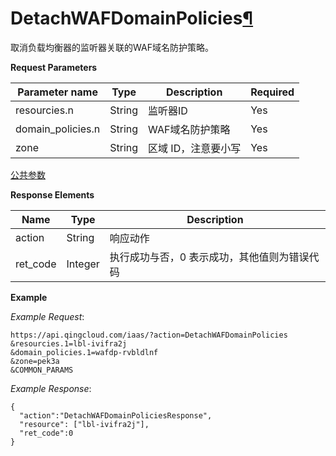---
---

# DetachWAFDomainPolicies[¶](#detachwafdomainpolicies "永久链接至标题")

取消负载均衡器的监听器关联的WAF域名防护策略。

**Request Parameters**

| Parameter name | Type | Description | Required |
| --- | --- | --- | --- |
| resourcies.n | String | 监听器ID | Yes |
| domain_policies.n | String | WAF域名防护策略 | Yes |
| zone | String | 区域 ID，注意要小写 | Yes |

[公共参数](../common/parameters.html#api-common-parameters)

**Response Elements**

| Name | Type | Description |
| --- | --- | --- |
| action | String | 响应动作 |
| ret_code | Integer | 执行成功与否，0 表示成功，其他值则为错误代码 |

**Example**

_Example Request_:

```
https://api.qingcloud.com/iaas/?action=DetachWAFDomainPolicies
&resourcies.1=lbl-ivifra2j
&domain_policies.1=wafdp-rvbldlnf
&zone=pek3a
&COMMON_PARAMS
```

_Example Response_:

```
{
  "action":"DetachWAFDomainPoliciesResponse",
  "resource": ["lbl-ivifra2j"],
  "ret_code":0
}
```
